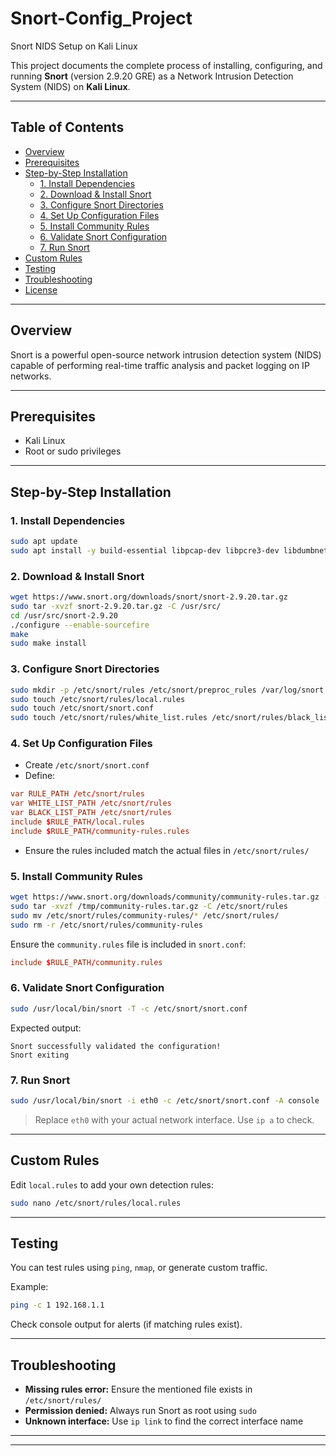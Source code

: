 # Snort-Config_Project

Snort NIDS Setup on Kali Linux

This project documents the complete process of installing, configuring, and running **Snort** (version 2.9.20 GRE) as a Network Intrusion Detection System (NIDS) on **Kali Linux**.

---

## Table of Contents

- [Overview](#overview)
- [Prerequisites](#prerequisites)
- [Step-by-Step Installation](#step-by-step-installation)
  - [1. Install Dependencies](#1-install-dependencies)
  - [2. Download & Install Snort](#2-download--install-snort)
  - [3. Configure Snort Directories](#3-configure-snort-directories)
  - [4. Set Up Configuration Files](#4-set-up-configuration-files)
  - [5. Install Community Rules](#5-install-community-rules)
  - [6. Validate Snort Configuration](#6-validate-snort-configuration)
  - [7. Run Snort](#7-run-snort)
- [Custom Rules](#custom-rules)
- [Testing](#testing)
- [Troubleshooting](#troubleshooting)
- [License](#license)

---

## Overview

Snort is a powerful open-source network intrusion detection system (NIDS) capable of performing real-time traffic analysis and packet logging on IP networks.

---

## Prerequisites

- Kali Linux 
- Root or sudo privileges

---

## Step-by-Step Installation

### 1. Install Dependencies
```bash
sudo apt update
sudo apt install -y build-essential libpcap-dev libpcre3-dev libdumbnet-dev bison flex zlib1g-dev liblzma-dev openssl libssl-dev libnghttp2-dev libdnet autoconf libtool
```

### 2. Download & Install Snort
```bash
wget https://www.snort.org/downloads/snort/snort-2.9.20.tar.gz
sudo tar -xvzf snort-2.9.20.tar.gz -C /usr/src/
cd /usr/src/snort-2.9.20
./configure --enable-sourcefire
make
sudo make install
```

### 3. Configure Snort Directories
```bash
sudo mkdir -p /etc/snort/rules /etc/snort/preproc_rules /var/log/snort /usr/local/lib/snort_dynamicrules
sudo touch /etc/snort/rules/local.rules
sudo touch /etc/snort/snort.conf
sudo touch /etc/snort/rules/white_list.rules /etc/snort/rules/black_list.rules
```

### 4. Set Up Configuration Files
- Create `/etc/snort/snort.conf`
- Define:
```conf
var RULE_PATH /etc/snort/rules
var WHITE_LIST_PATH /etc/snort/rules
var BLACK_LIST_PATH /etc/snort/rules
include $RULE_PATH/local.rules
include $RULE_PATH/community-rules.rules
```

- Ensure the rules included match the actual files in `/etc/snort/rules/`

### 5. Install Community Rules
```bash
wget https://www.snort.org/downloads/community/community-rules.tar.gz -O /tmp/community-rules.tar.gz
sudo tar -xvzf /tmp/community-rules.tar.gz -C /etc/snort/rules
sudo mv /etc/snort/rules/community-rules/* /etc/snort/rules/
sudo rm -r /etc/snort/rules/community-rules
```

Ensure the `community.rules` file is included in `snort.conf`:
```conf
include $RULE_PATH/community.rules
```

### 6. Validate Snort Configuration
```bash
sudo /usr/local/bin/snort -T -c /etc/snort/snort.conf
```

Expected output:
```
Snort successfully validated the configuration!
Snort exiting
```

### 7. Run Snort
```bash
sudo /usr/local/bin/snort -i eth0 -c /etc/snort/snort.conf -A console
```

> Replace `eth0` with your actual network interface. Use `ip a` to check.

---

## Custom Rules
Edit `local.rules` to add your own detection rules:
```bash
sudo nano /etc/snort/rules/local.rules
```

---

## Testing
You can test rules using `ping`, `nmap`, or generate custom traffic.

Example:
```bash
ping -c 1 192.168.1.1
```
Check console output for alerts (if matching rules exist).

---

## Troubleshooting

- **Missing rules error:** Ensure the mentioned file exists in `/etc/snort/rules/`
- **Permission denied:** Always run Snort as root using `sudo`
- **Unknown interface:** Use `ip link` to find the correct interface name

---



---



